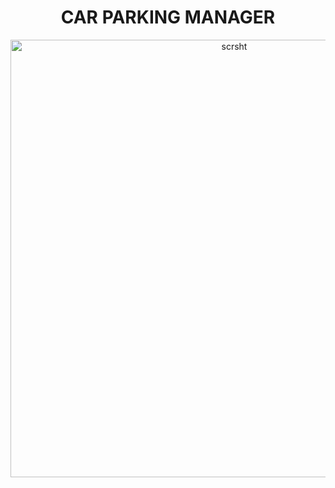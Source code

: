 <h1 align="center"> CAR PARKING MANAGER </h1> 

<p align="center" > <img src="https://cdn.discordapp.com/attachments/836662321455169566/847953713796218890/Untitled-1.png" alt="scrsht"width="700"> </p>
